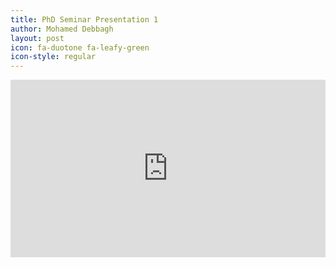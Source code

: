 ```yaml
---
title: PhD Seminar Presentation 1
author: Mohamed Debbagh
layout: post
icon: fa-duotone fa-leafy-green
icon-style: regular
---
```



<!--
<div align="center"><iframe width="560" height="315" src="https://www.youtube.com/embed/eExOkKe-A_o" title="YouTube video player" frameborder="0" allow="accelerometer; autoplay; clipboard-write; encrypted-media; gyroscope; picture-in-picture; web-share" allowfullscreen></iframe></div> -->
<style>.embed-container { position: relative; padding-bottom: 56.25%; height: 0; overflow: hidden; max-width: 100%; } .embed-container iframe, .embed-container object, .embed-container embed { position: absolute; top: 0; left: 0; width: 100%; height: 100%; }</style><div class='embed-container'><iframe src='https://www.youtube.com/embed/eExOkKe-A_o' frameborder='0' allowfullscreen></iframe></div>

